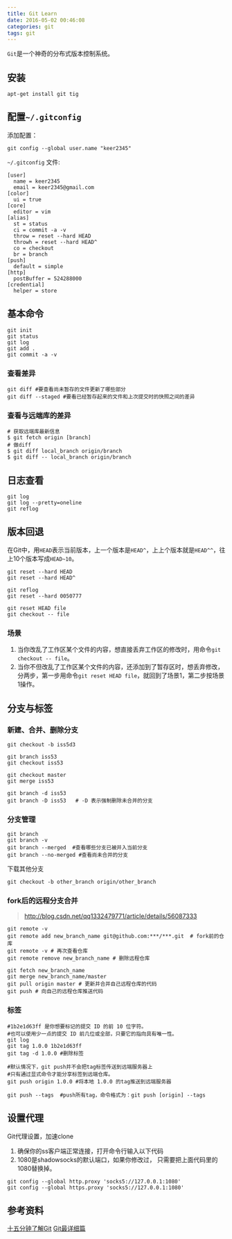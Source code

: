 ```yaml
---
title: Git Learn
date: 2016-05-02 00:46:08
categories: git
tags: git
---
```

`Git`是一个神奇的分布式版本控制系统。

## 安装
```
apt-get install git tig
```

<!--more-->

## 配置`~/.gitconfig`
添加配置：
```
git config --global user.name "keer2345"
```
`~/.gitconfig` 文件:

```
[user]
  name = keer2345
  email = keer2345@gmail.com
[color]
  ui = true
[core]
  editor = vim
[alias]
  st = status
  ci = commit -a -v
  throw = reset --hard HEAD
  throwh = reset --hard HEAD^
  co = checkout
  br = branch
[push]
  default = simple
[http]
  postBuffer = 524288000
[credential]
  helper = store
```

## 基本命令
```
git init
git status
git log
git add .
git commit -a -v
```
### 查看差异
```
git diff #要查看尚未暂存的文件更新了哪些部分
git diff --staged #要看已经暂存起来的文件和上次提交时的快照之间的差异
```
### 查看与远端库的差异
```
# 获取远端库最新信息
$ git fetch origin [branch]
# 做diff
$ git diff local_branch origin/branch
$ git diff -- local_branch origin/branch
```

## 日志查看
```
git log
git log --pretty=oneline
git reflog
```

## 版本回退
在Git中，用`HEAD`表示当前版本，上一个版本是`HEAD^`，上上个版本就是`HEAD^^`，往上10个版本写成`HEAD~10`。
```
git reset --hard HEAD
git reset --hard HEAD^

git reflog
git reset --hard 0050777

git reset HEAD file
git checkout -- file
```
### 场景
1. 当你改乱了工作区某个文件的内容，想直接丢弃工作区的修改时，用命令`git checkout -- file`。
1. 当你不但改乱了工作区某个文件的内容，还添加到了暂存区时，想丢弃修改，分两步，第一步用命令`git reset HEAD file`，就回到了场景1，第二步按场景1操作。

## 分支与标签
### 新建、合并、删除分支
```
git checkout -b iss5d3

git branch iss53
git checkout iss53

git checkout master
git merge iss53

git branch -d iss53
git branch -D iss53   # -D 表示强制删除未合并的分支
```

### 分支管理
```shell
git branch
git branch -v
git branch --merged  #查看哪些分支已被并入当前分支
git branch --no-merged #查看尚未合并的分支
```
下载其他分支
```
git checkout -b other_branch origin/other_branch
```

### fork后的远程分支合并
> http://blog.csdn.net/qq1332479771/article/details/56087333

```
git remote -v
git remote add new_branch_name git@github.com:***/***.git  # fork前的仓库
git remote -v # 再次查看仓库
git remote remove new_branch_name # 删除远程仓库

git fetch new_branch_name
git merge new_branch_name/master
git pull origin master # 更新并合并自己远程仓库的代码
git push # 向自己的远程仓库推送代码
```

### 标签
```
#1b2e1d63ff 是你想要标记的提交 ID 的前 10 位字符。
#也可以使用少一点的提交 ID 前几位或全部，只要它的指向具有唯一性。
git log
git tag 1.0.0 1b2e1d63ff
git tag -d 1.0.0 #删除标签

#默认情况下，git push并不会把tag标签传送到远端服务器上
#只有通过显式命令才能分享标签到远端仓库。
git push origin 1.0.0 #将本地 1.0.0 的tag推送到远端服务器

git push --tags  #push所有tag，命令格式为：git push [origin] --tags
```
## 设置代理
Git代理设置，加速clone

1. 确保你的ss客户端正常连接，打开命令行输入以下代码
1. 1080是shadowsocks的默认端口，如果你修改过，
只需要把上面代码里的1080替换掉。


```
git config --global http.proxy 'socks5://127.0.0.1:1080'
git config --global https.proxy 'socks5://127.0.0.1:1080'
```


## 参考资料
[十五分钟了解Git](https://blog.angularindepth.com/become-a-git-pro-by-learning-git-architecture-in-15-minutes-9c995db6faeb)
[Git最详细篇](http://www.jianshu.com/p/e8a6c4e40b58)
